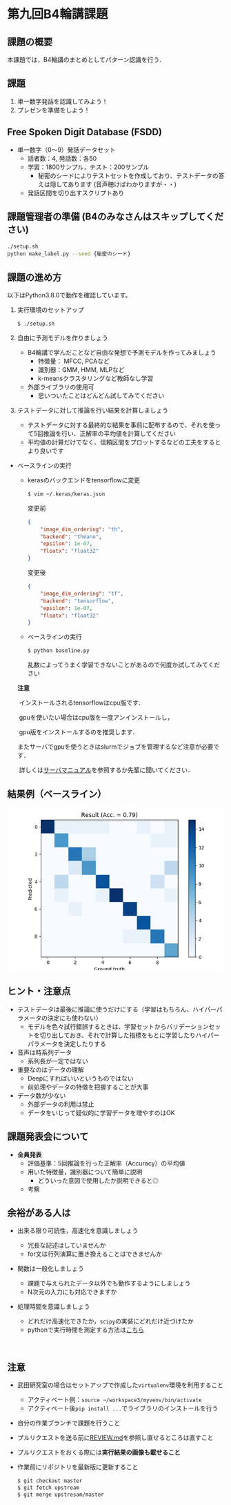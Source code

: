 # 第九回B4輪講課題



## 課題の概要

本課題では，B4輪講のまとめとしてパターン認識を行う．



## 課題

1. 単一数字発話を認識してみよう！
2. プレゼンを準備をしよう！


## Free Spoken Digit Database (FSDD)

- 単一数字（0～9）発話データセット
  - 話者数：4, 発話数：各50
  - 学習：1800サンプル，テスト：200サンプル
    - 秘密のシードによりテストセットを作成しており、テストデータの答えは隠してあります (音声聴けばわかりますが・・)
  - 発話区間を切り出すスクリプトあり


## 課題管理者の準備 (B4のみなさんはスキップしてください)

```sh
./setup.sh
python make_label.py --seed {秘密のシード}
```


## 課題の進め方

以下はPython3.8.0で動作を確認しています。

1. 実行環境のセットアップ

    ```sh
    $ ./setup.sh
    ```

2. 自由に予測モデルを作りましょう

   - B4輪講で学んだことなど自由な発想で予測モデルを作ってみましょう
     - 特徴量： MFCC, PCAなど
     - 識別器：GMM, HMM, MLPなど
     - k-meansクラスタリングなど教師なし学習
   - 外部ライブラリの使用可
     - 思いついたことはどんどん試してみてください

3. テストデータに対して推論を行い結果を計算しましょう

   - テストデータに対する最終的な結果を事前に配布するので、それを使って5回推論を行い、正解率の平均値を計算してください
   - 平均値の計算だけでなく、信頼区間をプロットするなどの工夫をするとより良いです

- ベースラインの実行

  - kerasのバックエンドをtensorflowに変更

    ```sh
    $ vim ~/.keras/keras.json
    ```



    変更前

    ```json
    {
        "image_dim_ordering": "th",
        "backend": "theano",
        "epsilon": 1e-07,
        "floatx": "float32"
    }
    ```



    変更後

    ```json
    {
        "image_dim_ordering": "tf",
        "backend": "tensorflow",
        "epsilon": 1e-07,
        "floatx": "float32"
    }
    ```

  - ベースラインの実行

    ```sh
    $ python baseline.py
    ```

    乱数によってうまく学習できないことがあるので何度か試してみてください



  **注意**

  ​	インストールされるtensorflowはcpu版です．

  ​	gpuを使いたい場合はcpu版を一度アンインストールし，

  ​	gpu版をインストールするのを推奨します．

  ​	またサーバでgpuを使うときはslurmでジョブを管理するなど注意が必要です．

  ​	詳しくは[サーバマニュアル](https://github.com/TakedaLab/ServerManual#slurm%E3%81%AE%E7%89%B9%E5%BE%B4)を参照するか先輩に聞いてください．



## 結果例（ベースライン）

![result](./figs/result.png)

## ヒント・注意点

- テストデータは最後に推論に使うだけにする（学習はもちろん、ハイパーパラメータの決定にも使わない）
  - モデルを色々試行錯誤するときは、学習セットからバリデーションセットを切り出しておき、それで計算した指標をもとに学習したりハイパーパラメータを決定したりする
- 音声は時系列データ
  - 系列長が一定ではない
- 重要なのはデータの理解
  - Deepにすればいいというものではない
  - 前処理やデータの特徴を把握することが大事
- データ数が少ない
  - 外部データの利用は禁止
  - データをいじって疑似的に学習データを増やすのはOK



## 課題発表会について

- **全員発表**
  - 評価基準：5回推論を行った正解率（Accuracy）の平均値
  - 用いた特徴量，識別器について簡単に説明
    - どういった意図で使用したか説明できると◎
  - 考察


## 余裕がある人は

- 出来る限り可読性，高速化を意識しましょう

  - 冗長な記述はしていませんか
  - for文は行列演算に置き換えることはできませんか

- 関数は一般化しましょう

  - 課題で与えられたデータ以外でも動作するようにしましょう
  - N次元の入力にも対応できますか

- 処理時間を意識しましょう

  - どれだけ高速化できたか，`scipy`の実装にどれだけ近づけたか
  - pythonで実行時間を測定する方法は[こちら](http://st-hakky.hatenablog.com/entry/2018/01/26/214255)

  ​

## 注意

- 武田研究室の場合はセットアップで作成した`virtualenv`環境を利用すること  

  - アクティベート例：`source ~/workspace3/myvenv/bin/activate`  
  - アクティベート後`pip install ...`でライブラリのインストールを行う  

- 自分の作業ブランチで課題を行うこと

- プルリクエストを送る前に[REVIEW.md](https://github.com/TakedaLab/B4Lecture/blob/master/REVIEW.md)を参照し直せるところは直すこと

- プルリクエストをおくる際には**実行結果の画像も載せること**

- 作業前にリポジトリを最新版に更新すること

  ```
  $ git checkout master
  $ git fetch upstream
  $ git merge upstresam/master
  ```

  ​
